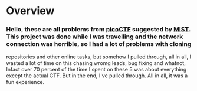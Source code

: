 # Overview
### Hello, these are all problems from [picoCTF](https://play.picoctf.org/practice?page=1&search=) suggested by [MIST](https://wearemist.in/). This project was done while I was travelling and the network connection was horrible, so I had a lot of problems with cloning
repositories and other online tasks, but somehow I pulled through, all in all, I wasted a lot of time on this chasing wromg leads, bug fixing and whatnot, Infact over 70 percent of the time I spent on these 5 was about everything except the actual CTF. But in the end, 
I've pulled through. All in all, it was a fun experience. 
